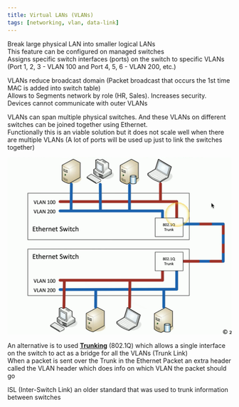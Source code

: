 ```yaml
---
title: Virtual LANs (VLANs)
tags: [networking, vlan, data-link]
---
```


Break large physical LAN into smaller logical LANs  
This feature can be configured on managed switches  
Assigns specific switch interfaces (ports) on the switch to specific VLANs (Port 1, 2, 3 - VLAN 100 and Port 4, 5, 6 - VLAN 200, etc.)

VLANs reduce broadcast domain (Packet broadcast that occurs the 1st time MAC is added into switch table)  
Allows to Segments network by role (HR, Sales). Increases security. Devices cannot communicate with outer VLANs

VLANs can span multiple physical switches. And these VLANs on different switches can be joined together using Ethernet.  
Functionally this is an viable solution but it does not scale well when there are multiple VLANs (A lot of ports will be used up just to link the switches together)

![VLAN Trunking|420](../../images/vlan-trunking.png)

An alternative is to used **<u>Trunking</u>** (802.1Q) which allows a single interface on the switch to act as a bridge for all the VLANs (Trunk Link)  
When a packet is sent over the Trunk in the Ethernet Packet an extra header called the VLAN header which does info on which VLAN the packet should go

ISL (Inter-Switch Link) an older standard that was used to trunk information between switches